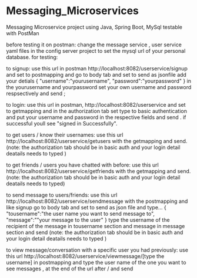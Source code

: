 # Messaging_Microservices
Messaging Microservice project using  Java, Spring Boot, MySql testable with PostMan

before testing it on postman:
change the message service , user service yaml files in the config server project to set the mysql url of your personal database.
for testing:

to signup:
use this url in postman
http://localhost:8082/userservice/signup and set to postmapping and go to body tab and set to send as jsonfile add your detials 
{
"username":"yourusername",
"password":"yourpassword"
}
in the yourusername and yourpassword set your own username and password respsectively and send ;

to login:
use this url in postman,
http://localhost:8082/userservice and set to getmapping and in the authorization tab set type to basic authentication and put your username and password in the respective fields and send . if successful youll see "signed in Successfully".

to get users / know their usernames:
use this url http://localhost:8082/userservice/getusers with the getmapping and send.
(note: the authorization tab should be in basic auth and your login detail deatails needs to typed )

to get friends / users you have chatted with before:
use this url http://localhost:8082/userservice/getfriends with the getmapping and send.
(note: the authorization tab should be in basic auth and your login detail deatails needs to typed)

to send message to users/friends:
use this url http://localhost:8082/userservice/sendmessage with the postmapping and like signup 
go to body tab and set to send as json file and type...
{
"tousername":"the user name you want to send message to",
"message":""your message to the user"
}
type the username of the recipient of the message in tousername section and message in message section and send
(note: the authorization tab should be in basic auth and your login detail deatails needs to typed )

to view message/conversation with a specific user you had previously:
use this url http://localhost:8082/userservice/viewmessage/[type the username] in postmapping and type the user name of the one you want to see messages , at the end of the url after / and send


